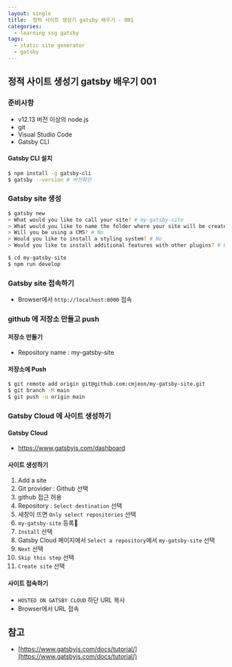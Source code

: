 ```yaml
---
layout: single
title:  정적 사이트 생성기 gatsby 배우기 - 001
categories: 
  - learning ssg gatsby
tags: 
  - static site generator
  - gatsby
---
```


## 정적 사이트 생성기 gatsby 배우기 001

### 준비사항
 
- v12.13 버전 이상의 node.js
- git
- Visual Studio Code
- Gatsby CLI

#### Gatsby CLI 설치

```bash
$ npm install -g gatsby-cli
$ gatsby --version # 버전확인
```

### Gatsby site 생성

```bash
$ gatsby new
> What would you like to call your site? # my-gatsby-site
> What would you like to name the folder where your site will be created? # Enter
> Will you be using a CMS? # No
> Would you like to install a styling system? # No
> Would you like to install additional features with other plugins? # Build and host for free on Gatsby Cloud > Done > Yes

$ cd my-gatsby-site
$ npm run develop
```

### Gatsby site 접속하기

- Browser에서 `http://localhost:8000` 접속

### github 에 저장소 만들고 push

#### 저장소 만들기

- Repository name : my-gatsby-site

#### 저장소에 Push

```bash
$ git remote add origin git@github.com:cmjeon/my-gatsby-site.git
$ git branch -M main
$ git push -u origin main
```

### Gatsby Cloud 에 사이트 생성하기

#### Gatsby Cloud

- https://www.gatsbyjs.com/dashboard

#### 사이트 생성하기

1. Add a site
1. Git provider : Github 선택
1. github 접근 허용
1. Repository : `Select destination` 선택
1. 새창이 뜨면 `Only select repositories` 선택
1. `my-gatsby-site` 등록
1. `Install` 선택
1. Gatsby Cloud 페이지에서 `Select a repository`에서 `my-gatsby-site` 선택
1. `Next` 선택
1. `Skip this step` 선택
1. `Create site` 선택

#### 사이트 접속하기

- `HOSTED ON GATSBY CLOUD` 하단 URL 복사
- Browser에서 URL 접속

## 참고
- [https://www.gatsbyjs.com/docs/tutorial/](https://www.gatsbyjs.com/docs/tutorial/)